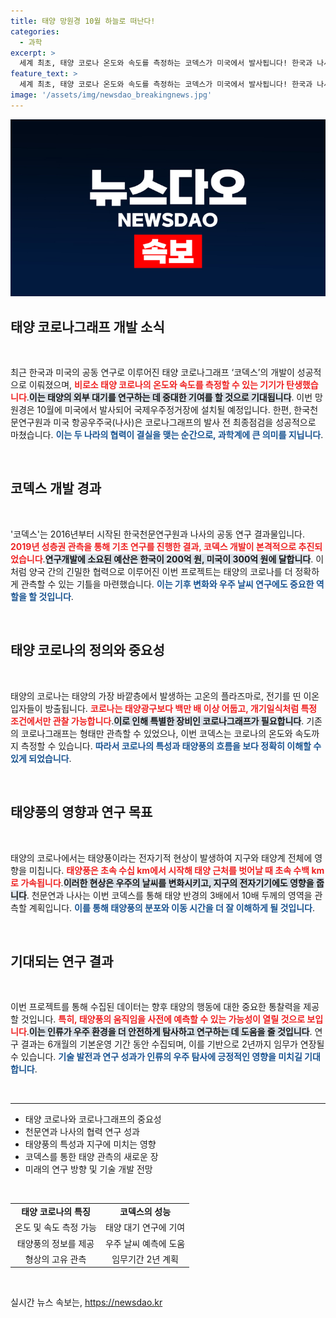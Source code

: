 ```yaml
---
title: 태양 망원경 10월 하늘로 떠난다!
categories:
  - 과학
excerpt: >
  세계 최초, 태양 코로나 온도와 속도를 측정하는 코덱스가 미국에서 발사됩니다! 한국과 나사가 협력한 이번 프로젝트는 태양풍 예측을 혁신적으로 개선하며, 우주 정거장에서의 탐사를 통해 지구의 우주 날씨를 이해하는 새로운 장을 열 것입니다.
feature_text: >
  세계 최초, 태양 코로나 온도와 속도를 측정하는 코덱스가 미국에서 발사됩니다! 한국과 나사가 협력한 이번 프로젝트는 태양풍 예측을 혁신적으로 개선하며, 우주 정거장에서의 탐사를 통해 지구의 우주 날씨를 이해하는 새로운 장을 열 것입니다.
image: '/assets/img/newsdao_breakingnews.jpg'
---
```


<p><img src="/assets/img/newsdao_breakingnews.jpg" alt="cryptoinkorea 속보" /></p>

<h2 data-ke-size="size26">태양 코로나그래프 개발 소식</h2>

<p data-ke-size="size16">&nbsp;</p>

<p>최근 한국과 미국의 공동 연구로 이루어진 태양 코로나그래프 ‘코덱스’의 개발이 성공적으로 이뤄졌으며, <b><span style="color: #ee2323;">비로소 태양 코로나의 온도와 속도를 측정할 수 있는 기기가 탄생했습니다</span></b>.<b><span style="background-color: #21538527;">이는 태양의 외부 대기를 연구하는 데 중대한 기여를 할 것으로 기대됩니다</span></b>. 이번 망원경은 10월에 미국에서 발사되어 국제우주정거장에 설치될 예정입니다. 한편, 한국천문연구원과 미국 항공우주국(나사)은 코로나그래프의 발사 전 최종점검을 성공적으로 마쳤습니다. <b><span style="color: #1a5490;">이는 두 나라의 협력이 결실을 맺는 순간으로, 과학계에 큰 의미를 지닙니다</span></b>.</p>

<p data-ke-size="size16">&nbsp;</p>

<h2 data-ke-size="size26">코덱스 개발 경과</h2>

<p data-ke-size="size16">&nbsp;</p>

<p>'코덱스'는 2016년부터 시작된 한국천문연구원과 나사의 공동 연구 결과물입니다. <b><span style="color: #ee2323;">2019년 성층권 관측을 통해 기초 연구를 진행한 결과, 코덱스 개발이 본격적으로 추진되었습니다</span></b>.<b><span style="background-color: #21538527;">연구개발에 소요된 예산은 한국이 200억 원, 미국이 300억 원에 달합니다</span></b>. 이처럼 양국 간의 긴밀한 협력으로 이루어진 이번 프로젝트는 태양의 코로나를 더 정확하게 관측할 수 있는 기틀을 마련했습니다. <b><span style="color: #1a5490;">이는 기후 변화와 우주 날씨 연구에도 중요한 역할을 할 것입니다</span></b>.</p>

<p data-ke-size="size16">&nbsp;</p>

<h2 data-ke-size="size26">태양 코로나의 정의와 중요성</h2>

<p data-ke-size="size16">&nbsp;</p>

<p>태양의 코로나는 태양의 가장 바깥층에서 발생하는 고온의 플라즈마로, 전기를 띤 이온 입자들이 방출됩니다. <b><span style="color: #ee2323;">코로나는 태양광구보다 백만 배 이상 어둡고, 개기일식처럼 특정 조건에서만 관찰 가능합니다</span></b>.<b><span style="background-color: #21538527;">이로 인해 특별한 장비인 코로나그래프가 필요합니다</span></b>. 기존의 코로나그래프는 형태만 관측할 수 있었으나, 이번 코덱스는 코로나의 온도와 속도까지 측정할 수 있습니다. <b><span style="color: #1a5490;">따라서 코로나의 특성과 태양풍의 흐름을 보다 정확히 이해할 수 있게 되었습니다</span></b>.</p>

<p data-ke-size="size16">&nbsp;</p>

<h2 data-ke-size="size26">태양풍의 영향과 연구 목표</h2>

<p data-ke-size="size16">&nbsp;</p>

<p>태양의 코로나에서는 태양풍이라는 전자기적 현상이 발생하여 지구와 태양계 전체에 영향을 미칩니다. <b><span style="color: #ee2323;">태양풍은 초속 수십 km에서 시작해 태양 근처를 벗어날 때 초속 수백 km로 가속됩니다</span></b>.<b><span style="background-color: #21538527;">이러한 현상은 우주의 날씨를 변화시키고, 지구의 전자기기에도 영향을 줍니다</span></b>. 천문연과 나사는 이번 코덱스를 통해 태양 반경의 3배에서 10배 두께의 영역을 관측할 계획입니다. <b><span style="color: #1a5490;">이를 통해 태양풍의 분포와 이동 시간을 더 잘 이해하게 될 것입니다</span></b>.</p>

<p data-ke-size="size16">&nbsp;</p>

<h2 data-ke-size="size26">기대되는 연구 결과</h2>

<p data-ke-size="size16">&nbsp;</p>

<p>이번 프로젝트를 통해 수집된 데이터는 향후 태양의 행동에 대한 중요한 통찰력을 제공할 것입니다. <b><span style="color: #ee2323;">특히, 태양풍의 움직임을 사전에 예측할 수 있는 가능성이 열릴 것으로 보입니다</span></b>.<b><span style="background-color: #21538527;">이는 인류가 우주 환경을 더 안전하게 탐사하고 연구하는 데 도움을 줄 것입니다</span></b>. 연구 결과는 6개월의 기본운영 기간 동안 수집되며, 이를 기반으로 2년까지 임무가 연장될 수 있습니다. <b><span style="color: #1a5490;">기술 발전과 연구 성과가 인류의 우주 탐사에 긍정적인 영향을 미치길 기대합니다</span></b>.</p>

<p data-ke-size="size16">&nbsp;</p>

<hr />

<ul>
<li>태양 코로나와 코로나그래프의 중요성</li>
<li>천문연과 나사의 협력 연구 성과</li>
<li>태양풍의 특성과 지구에 미치는 영향</li>
<li>코덱스를 통한 태양 관측의 새로운 장</li>
<li>미래의 연구 방향 및 기술 개발 전망</li>
</ul>

<p data-ke-size="size16">&nbsp;</p>

<table style="width: 100%;">
<tr>
<td style="text-align: center; height: 17px;"><b>태양 코로나의 특징</b></td>
<td style="text-align: center; height: 17px;"><b>코덱스의 성능</b></td>
</tr>
<tr>
<td style="text-align: center; height: 17px;">온도 및 속도 측정 가능</td>
<td style="text-align: center; height: 17px;">태양 대기 연구에 기여</td>
</tr>
<tr>
<td style="text-align: center; height: 17px;">태양풍의 정보를 제공</td>
<td style="text-align: center; height: 17px;">우주 날씨 예측에 도움</td>
</tr>
<tr>
<td style="text-align: center; height: 17px;">형상의 고유 관측</td>
<td style="text-align: center; height: 17px;">임무기간 2년 계획</td>
</tr>
</table>

<p data-ke-size="size16">&nbsp;</p>
실시간 뉴스 속보는, <a href="https://newsdao.kr" rel="dofollow">https://newsdao.kr</a>


